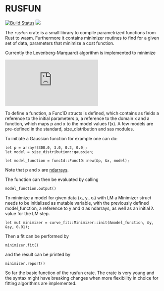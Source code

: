 # RUSFUN

 [![Build Status](https://travis-ci.com/DomiDre/rusfun.svg?branch=master)](https://travis-ci.com/DomiDre/rusfun)
 [![](http://meritbadge.herokuapp.com/rusfun)](https://crates.io/crates/rusfun)
 
 The ``rusfun`` crate is a small library to compile parametrized functions from 
 Rust to wasm. Furthermore it contains minimizer routines to find for a given
 set of data, parameters that minimize a cost function.

 Currently the Levenberg-Marquardt algorithm is implemented to minimize 

 ![equation](https://latex.codecogs.com/svg.latex?%5Cchi%5E2%20%3D%20%5Csum_%7Bi%3D1%7D%5EN%20%5Cbiggl%28%20%5Cfrac%7By_i%20-%20f%28x_i%29%7D%7B%5Csigma_i%7D%20%5Cbiggr%29%5E2)
 

To define a function, a Func1D structs is defined, which contains as fields a
reference to the initial parameters p, a reference to the domain x and a function,
which maps p and x to the model values f(x).
A few models are pre-defined in the standard, size_distribution and sas modules.

To initiate a Gaussian function for example one can do:
```
let p = array![300.0, 3.0, 0.2, 0.0];
let model = size_distribution::gaussian;

let model_function = func1d::Func1D::new(&p, &x, model);
```
Note that p and x are [ndarrays](https://docs.rs/ndarray/0.12.1/ndarray/).

The function can then be evaluated by calling

```
model_function.output()
```


To minimize a model for given data (xᵢ, yᵢ, σᵢ) with LM a Minimizer struct needs 
to be initialized as mutable variable, with the previously defined model_function,
a reference to y and σ as ndarrays, as well as an initial ƛ value for the LM step.

```
let mut minimizer = curve_fit::Minimizer::init(&model_function, &y, &sy, 0.01);
```
Then a fit can be performed by
```
minimizer.fit()
```
and the result can be printed by
```
minimizer.report()
```


So far the basic function of the rusfun crate. The crate is very young and the
syntax might have breaking changes when more flexibility in choice for fitting
algorithms are implemented.
